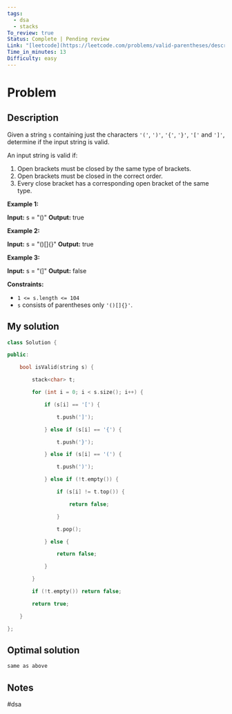 ```yaml
---
tags:
  - dsa
  - stacks
To_review: true
Status: Complete | Pending review
Link: "[leetcode](https://leetcode.com/problems/valid-parentheses/description/)"
Time_in_minutes: 13
Difficulty: easy
---
```

# Problem
## Description
Given a string `s` containing just the characters `'('`, `')'`, `'{'`, `'}'`, `'['` and `']'`, determine if the input string is valid.

An input string is valid if:

1. Open brackets must be closed by the same type of brackets.
2. Open brackets must be closed in the correct order.
3. Every close bracket has a corresponding open bracket of the same type.

**Example 1:**

**Input:** s = "()"
**Output:** true

**Example 2:**

**Input:** s = "()[]{}"
**Output:** true

**Example 3:**

**Input:** s = "(]"
**Output:** false

**Constraints:**

- `1 <= s.length <= 104`
- `s` consists of parentheses only `'()[]{}'`.
## My solution
```cpp
class Solution {

public:

    bool isValid(string s) {

        stack<char> t;

        for (int i = 0; i < s.size(); i++) {

            if (s[i] == '[') {

                t.push(']');

            } else if (s[i] == '{') {

                t.push('}');

            } else if (s[i] == '(') {

                t.push(')');

            } else if (!t.empty()) {

                if (s[i] != t.top()) {

                    return false;

                }

                t.pop();

            } else {

                return false;

            }

        }

        if (!t.empty()) return false;

        return true;

    }

};
```
## Optimal solution
```cpp
same as above
```
## Notes
#dsa
